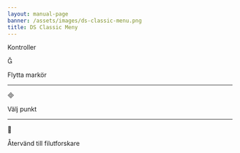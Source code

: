 ```yaml
---
layout: manual-page
banner: /assets/images/ds-classic-menu.png
title: DS Classic Meny
---
```


<div id="controls" class="section-title">Kontroller</div>
<div class="section-body">
    <div class="button-action-group">
        <p class="button-action button">&#xE006;</p>
        <p class="button-action-text">Flytta markör</p>
    </div>
    <hr>
    <div class="button-action-group">
        <p class="button-action button">&#xE000;</p>
        <p class="button-action-text">Välj punkt</p>
    </div>
    <hr>
    <div class="button-action-group">
        <p class="button-action button">&#xE001;</p>
        <p class="button-action-text">Återvänd till filutforskare</p>
    </div>
</div>

